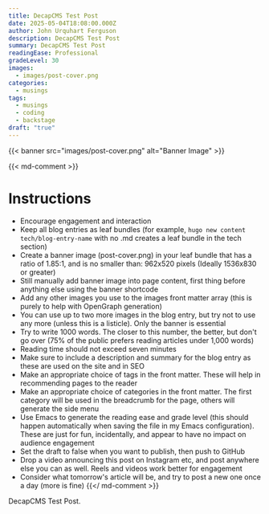 ```yaml
---
title: DecapCMS Test Post
date: 2025-05-04T18:08:00.000Z
author: John Urquhart Ferguson
description: DecapCMS Test Post
summary: DecapCMS Test Post
readingEase: Professional
gradeLevel: 30
images:
  - images/post-cover.png
categories:
  - musings
tags:
  - musings
  - coding
  - backstage
draft: "true"
---
```

{{< banner src="images/post-cover.png" alt="Banner Image" >}}

{{< md-comment >}}

# Instructions

* Encourage engagement and interaction
* Keep all blog entries as leaf bundles (for example, `hugo new content tech/blog-entry-name` with no .md creates a leaf bundle in the tech section)
* Create a banner image (post-cover.png) in your leaf bundle that has a ratio of 1.85:1, and is no smaller than: 962x520 pixels (Ideally 1536x830 or greater)
* Still manually add banner image into page content, first thing before anything else using the banner shortcode
* Add any other images you use to the images front matter array (this is purely to help with OpenGraph generation)
* You can use up to two more images in the blog entry, but try not to use any more (unless this is a listicle). Only the banner is essential
* Try to write 1000 words. The closer to this number, the better, but don't go over (75% of the public prefers reading articles under 1,000 words)
* Reading time should not exceed seven minutes
* Make sure to include a description and summary for the blog entry as these are used on the site and in SEO
* Make an appropriate choice of tags in the front matter. These will help in recommending pages to the reader
* Make an appropriate choice of categories in the front matter. The first category will be used in the breadcrumb for the page, others will generate the side menu
* Use Emacs to generate the reading ease and grade level (this should happen automatically when saving the file in my Emacs configuration). These are just for fun, incidentally, and appear to have no impact on audience engagement
* Set the draft to false when you want to publish, then push to GitHub
* Drop a video announcing this post on Instagram etc, and post anywhere else you can as well. Reels and videos work better for engagement
* Consider what tomorrow's article will be, and try to post a new one once a day (more is fine)
  {{</ md-comment >}}

DecapCMS Test Post.
